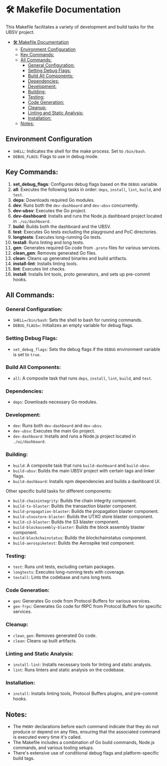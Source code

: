 # 🛠️ Makefile Documentation

This Makefile facilitates a variety of development and build tasks for the UBSV project.

- [🛠️ Makefile Documentation](#️-makefile-documentation)
  - [Environment Configuration](#environment-configuration)
  - [Key Commands:](#key-commands)
  - [All Commands:](#all-commands)
    - [General Configuration:](#general-configuration)
    - [Setting Debug Flags:](#setting-debug-flags)
    - [Build All Components:](#build-all-components)
    - [Dependencies:](#dependencies)
    - [Development:](#development)
    - [Building:](#building)
    - [Testing:](#testing)
    - [Code Generation:](#code-generation)
    - [Cleanup:](#cleanup)
    - [Linting and Static Analysis:](#linting-and-static-analysis)
    - [Installation:](#installation)
  - [Notes:](#notes)


## Environment Configuration
- `SHELL`: Indicates the shell for the make process. Set to `/bin/bash`.
- `DEBUG_FLAGS`: Flags to use in debug mode.

## Key Commands:

1. **set_debug_flags**: Configures debug flags based on the `DEBUG` variable.
2. **all**: Executes the following tasks in order: `deps`, `install`, `lint`, `build`, and `test`.
3. **deps**: Downloads required Go modules.
4. **dev**: Runs both the `dev-dashboard` and `dev-ubsv` concurrently.
5. **dev-ubsv**: Executes the Go project.
6. **dev-dashboard**: Installs and runs the Node.js dashboard project located in `./ui/dashboard`.
7. **build**: Builds both the dashboard and the UBSV.
8. **test**: Executes Go tests excluding the playground and PoC directories.
9. **longtests**: Executes long-running Go tests.
10. **testall**: Runs linting and long tests.
11. **gen**: Generates required Go code from `.proto` files for various services.
12. **clean_gen**: Removes generated Go files.
13. **clean**: Cleans up generated binaries and build artifacts.
14. **install-lint**: Installs linting tools.
15. **lint**: Executes lint checks.
16. **install**: Installs lint tools, proto generators, and sets up pre-commit hooks.

## All Commands:

### General Configuration:

- `SHELL=/bin/bash`: Sets the shell to bash for running commands.
- `DEBUG_FLAGS=`: Initializes an empty variable for debug flags.

### Setting Debug Flags:

- `set_debug_flags`: Sets the debug flags if the `DEBUG` environment variable is set to `true`.

### Build All Components:

- `all`: A composite task that runs `deps`, `install`, `lint`, `build`, and `test`.

### Dependencies:

- `deps`: Downloads necessary Go modules.

### Development:

- `dev`: Runs both `dev-dashboard` and `dev-ubsv`.
- `dev-ubsv`: Executes the main Go project.
- `dev-dashboard`: Installs and runs a Node.js project located in `./ui/dashboard`.

### Building:

- `build`: A composite task that runs `build-dashboard` and `build-ubsv`.
- `build-ubsv`: Builds the main UBSV project with certain tags and linker flags.
- `build-dashboard`: Installs npm dependencies and builds a dashboard UI.

Other specific build tasks for different components:

- `build-chainintegrity`: Builds the chain integrity component.
- `build-tx-blaster`: Builds the transaction blaster component.
- `build-propagation-blaster`: Builds the propagation blaster component.
- `build-utxostore-blaster`: Builds the UTXO store blaster component.
- `build-s3-blaster`: Builds the S3 blaster component.
- `build-blockassembly-blaster`: Builds the block assembly blaster component.
- `build-blockchainstatus`: Builds the blockchainstatus component.
- `build-aerospiketest`: Builds the Aerospike test component.

### Testing:

- `test`: Runs unit tests, excluding certain packages.
- `longtests`: Executes long-running tests with coverage.
- `testall`: Lints the codebase and runs long tests.

### Code Generation:

- `gen`: Generates Go code from Protocol Buffers for various services.
- `gen-frpc`: Generates Go code for fRPC from Protocol Buffers for specific services.

### Cleanup:

- `clean_gen`: Removes generated Go code.
- `clean`: Cleans up built artifacts.

### Linting and Static Analysis:

- `install-lint`: Installs necessary tools for linting and static analysis.
- `lint`: Runs linters and static analysis on the codebase.

### Installation:

- `install`: Installs linting tools, Protocol Buffers plugins, and pre-commit hooks.

## Notes:
- The `PHONY` declarations before each command indicate that they do not produce or depend on any files, ensuring that the associated command is executed every time it's called.
- The Makefile includes a combination of Go build commands, Node.js commands, and various tooling setups.
- There's extensive use of conditional debug flags and platform-specific build tags.
